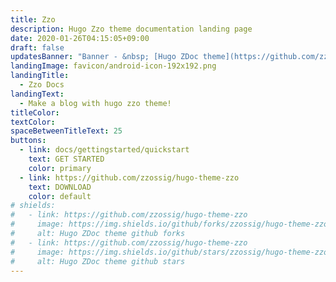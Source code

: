 ```yaml
---
title: Zzo
description: Hugo Zzo theme documentation landing page
date: 2020-01-26T04:15:05+09:00
draft: false
updatesBanner: "Banner - &nbsp; [Hugo ZDoc theme](https://github.com/zzossig/hugo-theme-zdoc) &nbsp; just arrived"
landingImage: favicon/android-icon-192x192.png
landingTitle:
  - Zzo Docs
landingText:
  - Make a blog with hugo zzo theme!
titleColor:
textColor:
spaceBetweenTitleText: 25
buttons:
  - link: docs/gettingstarted/quickstart
    text: GET STARTED
    color: primary
  - link: https://github.com/zzossig/hugo-theme-zzo
    text: DOWNLOAD
    color: default
# shields:
#   - link: https://github.com/zzossig/hugo-theme-zzo
#     image: https://img.shields.io/github/forks/zzossig/hugo-theme-zzo?label=Fork&style=social
#     alt: Hugo ZDoc theme github forks
#   - link: https://github.com/zzossig/hugo-theme-zzo
#     image: https://img.shields.io/github/stars/zzossig/hugo-theme-zzo?label=Star&style=social
#     alt: Hugo ZDoc theme github stars
---
```

